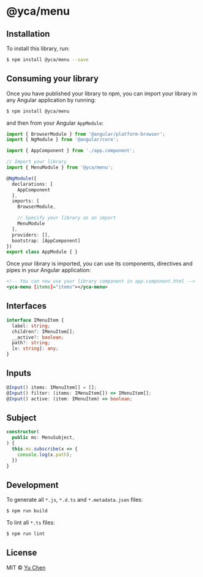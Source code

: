 # @yca/menu

## Installation

To install this library, run:

```bash
$ npm install @yca/menu --save
```

## Consuming your library

Once you have published your library to npm, you can import your library in any Angular application by running:

```bash
$ npm install @yca/menu
```

and then from your Angular `AppModule`:

```typescript
import { BrowserModule } from '@angular/platform-browser';
import { NgModule } from '@angular/core';

import { AppComponent } from './app.component';

// Import your library
import { MenuModule } from '@yca/menu';

@NgModule({
  declarations: [
    AppComponent
  ],
  imports: [
    BrowserModule,

    // Specify your library as an import
    MenuModule
  ],
  providers: [],
  bootstrap: [AppComponent]
})
export class AppModule { }
```

Once your library is imported, you can use its components, directives and pipes in your Angular application:

```xml
<!-- You can now use your library component in app.component.html -->
<yca-menu [items]="items"></yca-menu>
```

## Interfaces
```ts
interface IMenuItem {
  label: string;
  children?: IMenuItem[];
  __active?: boolean;
  path?: string;
  [x: string]: any;
}
```

## Inputs
```ts
@Input() items: IMenuItem[] = [];
@Input() filter: (items: IMenuItem[]) => IMenuItem[];
@Input() active: (item: IMenuItem) => boolean;
```

## Subject
```ts
constructor(
  public ms: MenuSubject,
) {
  this.ms.subscribe(x => {
    console.log(x.path);
  })
}
```

## Development

To generate all `*.js`, `*.d.ts` and `*.metadata.json` files:

```bash
$ npm run build
```

To lint all `*.ts` files:

```bash
$ npm run lint
```

## License

MIT © [Yu Chen](mailto:yu.chen@live.ie)
